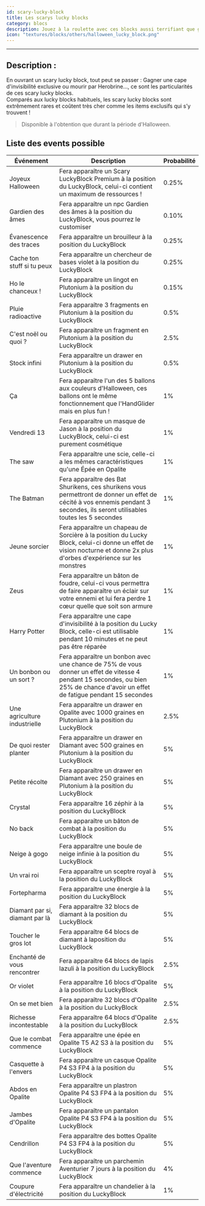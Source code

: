 ```yaml
---
id: scary-lucky-block
title: Les scarys lucky blocks
category: blocs
description: Jouez à la roulette avec ces blocks aussi terrifiant que généreux !
icon: "textures/blocks/others/halloween_lucky_block.png"
---
```

___

## Description :

En ouvrant un scary lucky block, tout peut se passer : Gagner une cape d'invisibilité exclusive ou mourir par Herobrine…, ce sont les particularités de ces scary lucky blocks.  
Comparés aux lucky blocks habituels, les scary lucky blocks sont extrêmement rares et coûtent très cher comme les items exclusifs qui s’y trouvent !

> Disponible à l'obtention que durant la période d'Halloween.

## Liste des events possible

| Événement | Description | Probabilité |
| --- | --- | --- |
| Joyeux Halloween | Fera apparaître un Scary LuckyBlock Premium à la position du LuckyBlock, celui-ci contient un maximum de ressources ! | 0.25% |
| Gardien des âmes | Fera apparaître un npc Gardien des âmes à la position du LuckyBlock, vous pourrez le customiser | 0.10% |
| Évanescence des traces | Fera apparaître un brouilleur à la position du LuckyBlock | 0.25% |
| Cache ton stuff si tu peux | Fera apparaître un chercheur de bases violet à la position du LuckyBlock | 0.25% |
| Ho le chanceux ! | Fera apparaître un lingot en Plutonium à la position du LuckyBlock | 0.15% |
| Pluie radioactive | Fera apparaître 3 fragments en Plutonium à la position du LuckyBlock | 0.5% |
| C'est noël ou quoi ? | Fera apparaître un fragment en Plutonium à la position du LuckyBlock | 2.5% |
| Stock infini | Fera apparaître un drawer en Plutonium à la position du LuckyBlock | 0.5% |
| Ça | Fera apparaître l'un des 5 ballons aux couleurs d'Halloween, ces ballons ont le même fonctionnement que l'HandGlider mais en plus fun ! | 1% |
| Vendredi 13 | Fera apparaître un masque de Jason à la position du LuckyBlock, celui-ci est purement cosmétique | 1% |
| The saw | Fera apparaître une scie, celle-ci a les mêmes caractéristiques qu'une Épée en Opalite | 1% |
| The Batman | Fera apparaître des Bat Shurikens, ces shurikens vous permettront de donner un effet de cécité à vos ennemis pendant 3 secondes, ils seront utilisables toutes les 5 secondes | 1% |
| Jeune sorcier | Fera apparaître un chapeau de Sorcière à la position du Lucky Block, celui-ci donne un effet de vision nocturne et donne 2x plus d'orbes d'expérience sur les monstres | 1% |
| Zeus | Fera apparaître un bâton de foudre, celui-ci vous permettra de faire apparaître un éclair sur votre ennemi et lui fera perdre 1 cœur quelle que soit son armure | 1% |
| Harry Potter | Fera apparaître une cape d'invisibilité à la position du Lucky Block, celle-ci est utilisable pendant 10 minutes et ne peut pas être réparée | 1% |
| Un bonbon ou un sort ? | Fera apparaître un bonbon avec une chance de 75% de vous donner un effet de vitesse 4 pendant 15 secondes, ou bien 25% de chance d'avoir un effet de fatigue pendant 15 secondes | 1% |
| Une agriculture industrielle | Fera apparaître un drawer en Opalite avec 1000 graines en Plutonium à la position du LuckyBlock | 2.5% |
| De quoi rester planter | Fera apparaître un drawer en Diamant avec 500 graines en Plutonium à la position du LuckyBlock | 5% |
| Petite récolte | Fera apparaître un drawer en Diamant avec 250 graines en Plutonium à la position du LuckyBlock | 5% |
| Crystal | Fera apparaître 16 zéphir à la position du LuckyBlock | 5% |
| No back | Fera apparaître un bâton de combat à la position du LuckyBlock | 5% |
| Neige à gogo | Fera apparaître une boule de neige infinie à la position du LuckyBlock | 5% |
| Un vrai roi | Fera apparaître un sceptre royal à la position du LuckyBlock | 5% |
| Fortepharma | Fera apparaître une énergie à la position du LuckyBlock | 5% |
| Diamant par si, diamant par là | Fera apparaître 32 blocs de diamant à la position du LuckyBlock | 5% |
| Toucher le gros lot | Fera apparaître 64 blocs de diamant à laposition du LuckyBlock | 5% |
| Enchanté de vous rencontrer | Fera apparaître 64 blocs de lapis lazuli à la position du LuckyBlock | 2.5% |
| Or violet | Fera apparaître 16 blocs d'Opalite à la position du LuckyBlock | 5% |
| On se met bien | Fera apparaître 32 blocs d'Opalite à la position du LuckyBlock | 2.5% |
| Richesse incontestable | Fera apparaître 64 blocs d'Opalite à la position du LuckyBlock | 2.5% |
| Que le combat commence | Fera apparaître une épée en Opalite T5 A2 S3 à la position du LuckyBlock | 5% |
| Casquette à l'envers | Fera apparaître un casque Opalite P4 S3 FP4 à la position du LuckyBlock | 5% |
| Abdos en Opalite | Fera apparaître un plastron Opalite P4 S3 FP4 à la position du LuckyBlock | 5% |
| Jambes d'Opalite | Fera apparaître un pantalon Opalite P4 S3 FP4 à la position du LuckyBlock | 5% |
| Cendrillon | Fera apparaître des bottes Opalite P4 S3 FP4 à la position du LuckyBlock | 5% |
| Que l'aventure commence | Fera apparaître un parchemin Aventurier 7 jours à la position du LuckyBlock | 4% |
| Coupure d'électricité | Fera apparaître un chandelier à la position du LuckyBlock | 1% |
